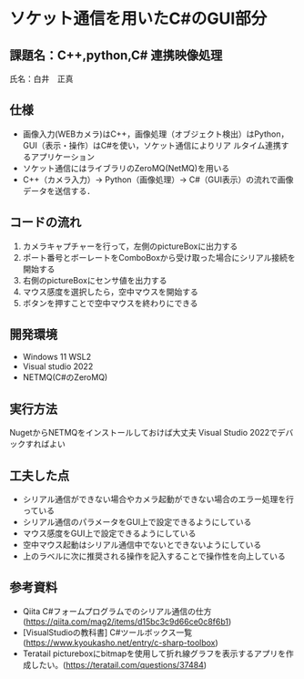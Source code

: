 # ソケット通信を用いたC#のGUI部分
## 課題名：C++,python,C# 連携映像処理
氏名：白井　正真

## 仕様
- 画像入力(WEBカメラ)はC++，画像処理（オブジェクト検出）はPython，GUI（表示・操作）はC#を使い，ソケット通信によりリア
ルタイム連携するアプリケーション
- ソケット通信にはライブラリのZeroMQ(NetMQ)を用いる
- C++（カメラ入力）→ Python（画像処理）→ C#（GUI表示）の流れで画像データを送信する．

## コードの流れ
1. カメラキャプチャーを行って，左側のpictureBoxに出力する
2. ポート番号とボーレートをComboBoxから受け取った場合にシリアル接続を開始する
3. 右側のpictureBoxにセンサ値を出力する
4. マウス感度を選択したら，空中マウスを開始する
5. ボタンを押すことで空中マウスを終わりにできる

## 開発環境
- Windows 11 WSL2
- Visual studio 2022
- NETMQ(C#のZeroMQ)

## 実行方法
NugetからNETMQをインストールしておけば大丈夫
Visual Studio 2022でデバックすればよい

## 工夫した点
- シリアル通信ができない場合やカメラ起動ができない場合のエラー処理を行っている
- シリアル通信のパラメータをGUI上で設定できるようにしている
- マウス感度をGUI上で設定できるようにしている
- 空中マウス起動はシリアル通信中でないとできないようにしている
- 上のラベルに次に推奨される操作を記入することで操作性を向上している

## 参考資料
- Qiita C#フォームプログラムでのシリアル通信の仕方(https://qiita.com/mag2/items/d15bc3c9d66ce0c8f6b1)
- [VisualStudioの教科書] C#ツールボックス一覧 (https://www.kyoukasho.net/entry/c-sharp-toolbox)
- Teratail pictureboxにbitmapを使用して折れ線グラフを表示するアプリを作成したい。(https://teratail.com/questions/37484)

